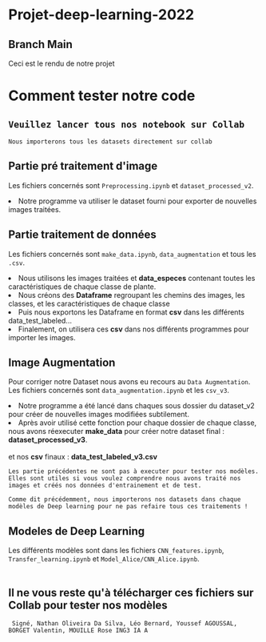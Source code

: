 # Projet-deep-learning-2022
## Branch Main
  Ceci est le rendu de notre projet

# Comment tester notre code
## `Veuillez lancer tous nos notebook sur Collab`
    Nous importerons tous les datasets directement sur collab

## Partie pré traitement d'image
  Les fichiers concernés sont `Preprocessing.ipynb` et `dataset_processed_v2`.

  <li>Notre programme va utiliser le dataset fourni pour exporter de nouvelles images traitées.</li>

## Partie traitement de données

  Les fichiers concernés sont `make_data.ipynb`, `data_augmentation` et tous les `.csv`.
  <li>Nous utilisons les images traitées et <b>data_especes</b> contenant toutes les caractéristiques de chaque classe de plante.</li>
  <li>Nous créons des <b>Dataframe</b> regroupant les chemins des images, les classes, et les caractéristiques de chaque classe</li>
  <li>Puis nous exportons les Dataframe en format <b>csv</b> dans les différents data_test_labeled...
  <li>Finalement, on utilisera ces <b>csv</b> dans nos différents programmes pour importer les images.</li>

## Image Augmentation

Pour corriger notre Dataset nous avons eu recours au `Data Augmentation`. Les fichiers concernés sont `data_augmentation.ipynb` et les `csv_v3`.
<li>Notre programme a été lancé dans chaques sous dossier du dataset_v2 pour créer de nouvelles images modifiées subtilement.</li>
<li>Après avoir utilisé cette fonction pour chaque dossier de chaque classe, nous avons réexecuter <b>make_data</b> pour créer notre dataset final : <b>dataset_processed_v3</b>.</br>
</br>
et nos <b>csv</b> finaux : <b>data_test_labeled_v3.csv</b>

    Les partie précédentes ne sont pas à executer pour tester nos modèles. Elles sont utiles si vous voulez comprendre nous avons traité nos images et créés nos données d'entrainement et de test.
    
    Comme dit précédemment, nous importerons nos datasets dans chaque modèles de Deep learning pour ne pas refaire tous ces traitements !

## Modeles de Deep Learning

Les différents modèles sont dans les fichiers `CNN_features.ipynb`, `Transfer_learning.ipynb` et `Model_Alice/CNN_Alice.ipynb`.
</br></br>
## Il ne vous reste qu'à télécharger ces fichiers sur Collab pour tester nos modèles

     Signé, Nathan Oliveira Da Silva, Léo Bernard, Youssef AGOUSSAL, BORGET Valentin, MOUILLE Rose ING3 IA A
